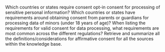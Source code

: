 Which countries or states require consent opt-in consent for processing of sensitive personal information? 
Which countries or states have requirements around obtaining consent from parents or guardians for processing data of minors (under 18 years of age)?
When listing the requirements for valid consent for data processing, what requirements are most common across the different regulations?
Retrieve and summarize all the definitions/considerations for affirmative consent for all the sources within the knowledge base.